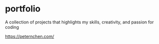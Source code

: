 # portfolio
 A collection of projects that highlights my skills, creativity, and passion for coding

https://peternchen.com/
